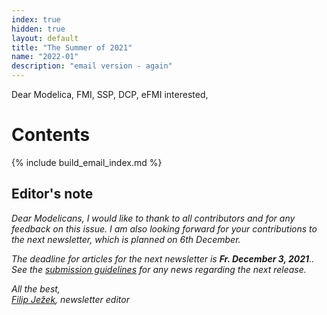 ```yaml
---
index: true
hidden: true
layout: default
title: "The Summer of 2021"
name: "2022-01"
description: "email version - again"
---
```



Dear Modelica, FMI, SSP, DCP, eFMI interested,


# Contents
{% include build_email_index.md %}

## Editor's note
*Dear Modelicans, I would like to thank to all contributors and for any feedback on this issue. I am also looking forward for your contributions to the next newsletter, which is planned on 6th December.* 

*The deadline for articles for the next newsletter is **Fr. December 3, 2021**.. See the [submission guidelines](https://newsletter.modelica.org/submission-guidelines.html) for any news regarding the next release.*

*All the best,    
[Filip Ježek](mailto:filip.jezek@creativeconnections.cz), newsletter editor*
